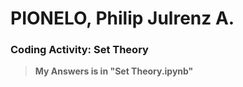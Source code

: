 # PIONELO, Philip Julrenz A.
### Coding Activity: Set Theory
> **My Answers is in "Set Theory.ipynb"**
